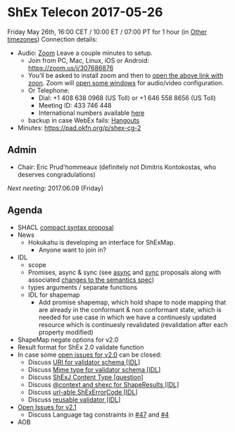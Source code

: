# ShEx Telecon 2017-05-26

Friday May 26th, 16:00 CET / 10:00 ET / 07:00 PT for 1 hour (in [Other timezones](https://www.timeanddate.com/worldclock/fixedtime.html?msg=ShEx+CG&iso=20170526T16&p1=195&ah=1))
Connection details:

* Audio: [Zoom](https://zoom.us/j/307686876?pwd=&status=success) Leave a couple minutes to setup.
  * Join from PC, Mac, Linux, iOS or Android: https://zoom.us/j/307686876
  * You'll be asked to install zoom and then to [open the above link with zoon](https://www.w3.org/2017/05/zoom1.png). Zoom will [open some windows](https://www.w3.org/2017/05/zoom2.png) for audio/video configuration.
  * Or Telephone:
    - Dial: +1 408 638 0968 (US Toll) or +1 646 558 8656 (US Toll)
    - Meeting ID: 433 746 448
    - International numbers available [here](https://zoom.us/zoomconference?m=8YoEQRKQBe3oidzFvE4-c33t7jnICnUn)
  * backup in case WebEx fails: [Hangouts](http://tinyurl.com/ShEx-hangouts)
* Minutes: https://pad.okfn.org/p/shex-cg-2

## Admin

 * Chair: Eric Prud'hommeaux (definitely not Dimitris Kontokostas, who deserves congradulations)

*Next neeting*: 2017.06.09 (Friday)

## Agenda
 * SHACL [compact syntax proposal](https://www.w3.org/mid/7d237518-a561-7c86-d7cb-bbfe744055b0@w3.org)
 * News
   * Hokukahu is developing an interface for ShExMap.
     * Anyone want to join in?
 * IDL
   * scope
   * Promises, async & sync (see [async](http://rawgit.com/shexSpec/spec/separate-APIs/API.html#API) and [sync](http://rawgit.com/shexSpec/spec/separate-APIs/API.html#APIasync) proposals along with associated [changes to the semantics spec](http://rawgit.com/shexSpec/spec/separate-APIs/index.html#dfn-fixed-shapemap))
   * types arguments / separate functions
   * IDL for shapemap
     * Add promise shapemap, which hold shape to node mapping that are already in the conformant & non conformant state, which is needed for use case in which we have a continuesly updated resource which is continuesly revalidated (revalidation after each property modified)
 * ShapeMap negate options for v2.0
 * Result format for ShEx 2.0 validate function
 * In case some [open issues for v2.0](https://github.com/shexSpec/shex/issues?q=is%3Aopen+is%3Aissue+milestone%3A2.0) can be closed: 
   * Discuss [URI for validator schema [IDL]](https://github.com/shexSpec/shex/issues/63)
   * Discuss [Mime type for validator schema [IDL]](https://github.com/shexSpec/shex/issues/62)
   * Discuss [ShExJ Content Type [question]](https://github.com/shexSpec/shex/issues/61)
   * Discuss [@context and shexc for ShapeResults [IDL]](https://github.com/shexSpec/shex/issues/60)
   * Discuss [url-able ShExErrorCode [IDL]](https://github.com/shexSpec/shex/issues/59)
   * Discuss [reusable validator [IDL]](https://github.com/shexSpec/shex/issues/58)
 * [Open Issues for v2.1](https://github.com/shexSpec/shex/issues?q=is%3Aopen+is%3Aissue+milestone%3A2.1)
   * Discuss Language tag constraints in [#47](https://github.com/shexSpec/shex/issues/47) and [#4](https://github.com/shexSpec/shex/issues/4)
 * AOB 
